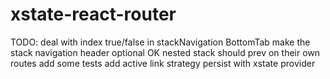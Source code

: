 # xstate-react-router

TODO:
deal with index true/false in stackNavigation BottomTab
make the stack navigation header optional OK
nested stack should prev on their own routes
add some tests
add active link strategy
persist with xstate provider
